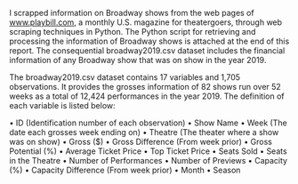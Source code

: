 I scrapped information on Broadway shows from the web pages of www.playbill.com, a monthly U.S. magazine for theatergoers, through web scraping techniques in Python. The Python script for retrieving and processing the information of Broadway shows is attached at the end of this report. The consequential broadway2019.csv dataset includes the financial information of any Broadway show that was on show in the year 2019.

The broadway2019.csv dataset contains 17 variables and 1,705 observations. It provides the grosses information of 82 shows run over 52 weeks as a total of 12,424 performances in the year 2019. The definition of each variable is listed below:

• ID (Identification number of each observation)
• Show Name
• Week (The date each grosses week ending on)
• Theatre (The theater where a show was on show)
• Gross ($)
• Gross Difference (From week prior)
• Gross Potential (%)
• Average Ticket Price
• Top Ticket Price
• Seats Sold
• Seats in the Theatre
• Number of Performances
• Number of Previews
• Capacity (%)
• Capacity Difference (From week prior)
• Month
• Season
